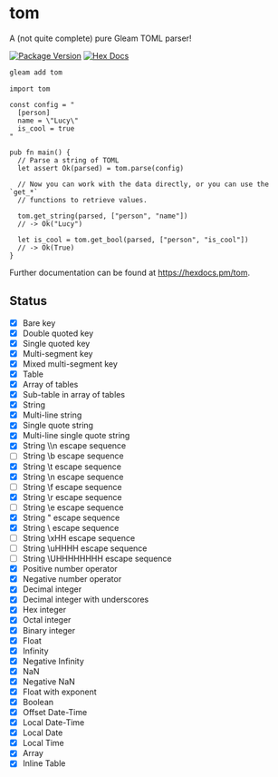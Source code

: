 # tom

A (not quite complete) pure Gleam TOML parser!

[![Package Version](https://img.shields.io/hexpm/v/tom)](https://hex.pm/packages/tom)
[![Hex Docs](https://img.shields.io/badge/hex-docs-ffaff3)](https://hexdocs.pm/tom/)


```sh
gleam add tom
```
```gleam
import tom

const config = "
  [person]
  name = \"Lucy\"
  is_cool = true
"

pub fn main() {
  // Parse a string of TOML
  let assert Ok(parsed) = tom.parse(config)

  // Now you can work with the data directly, or you can use the `get_*`
  // functions to retrieve values.

  tom.get_string(parsed, ["person", "name"])
  // -> Ok("Lucy")

  let is_cool = tom.get_bool(parsed, ["person", "is_cool"])
  // -> Ok(True)
}
```

Further documentation can be found at <https://hexdocs.pm/tom>.

## Status

- [x] Bare key
- [x] Double quoted key
- [x] Single quoted key
- [x] Multi-segment key
- [x] Mixed multi-segment key
- [x] Table
- [x] Array of tables
- [x] Sub-table in array of tables
- [x] String
- [x] Multi-line string
- [x] Single quote string
- [x] Multi-line single quote string
- [x] String \\\\n escape sequence
- [ ] String \b escape sequence
- [x] String \t escape sequence
- [x] String \n escape sequence
- [ ] String \f escape sequence
- [x] String \r escape sequence
- [ ] String \e escape sequence
- [x] String \" escape sequence
- [x] String \\ escape sequence
- [ ] String \xHH escape sequence
- [ ] String \uHHHH escape sequence
- [ ] String \UHHHHHHHH escape sequence
- [x] Positive number operator
- [x] Negative number operator
- [x] Decimal integer
- [x] Decimal integer with underscores
- [x] Hex integer
- [x] Octal integer
- [x] Binary integer
- [x] Float
- [x] Infinity
- [x] Negative Infinity
- [x] NaN
- [x] Negative NaN
- [x] Float with exponent
- [x] Boolean
- [x] Offset Date-Time
- [x] Local Date-Time
- [x] Local Date
- [x] Local Time
- [x] Array
- [x] Inline Table
